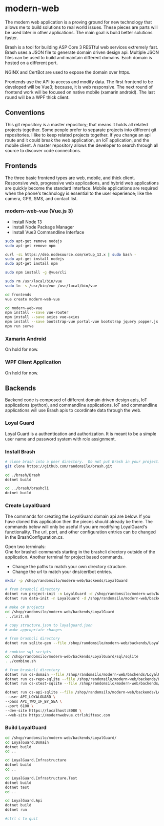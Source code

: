 # modern-web

The modern web application is a proving ground for new technology that allows me to build solutions to real world issues.
These pieces are parts will be used later in other applications.
The main goal is build better solutions faster.

Brash is a tool for building ASP Core 3 RESTful web services extremely fast.
Brash uses a JSON file to generate domain driven design api.
Multiple JSON files can be used to build and maintain different domains.
Each domain is hosted on a different port.

NGINX and CertBot are used to expose the domain over https.

Frontends use the API to access and modify data.
The first frontend to be developed will be Vue3; because, it is web responsive.
The next round of frontend work will be focused on native mobile (xamarin android).
The last round will be a WPF thick client.

## Conventions

This git repository is a master repository; that means it holds all related projects together.
Some people prefer to separate projects into different git repositories.
I like to keep related projects together.
If you change an api route and it could break the web application, an IoT application, and the mobile client.
A master repository allows the developer to search through all source to discover code connections.

## Frontends

The three basic frontend types are web, mobile, and thick client.
Responsive web, progressive web applications, and hybrid web applications are quickly become the standard interface.
Mobile applications are required when the phone's technology is essential to the user experience; like the camera, GPS, SMS, and contact list.

### modern-web-vue (Vue.js 3)

* Install Node 13
* Install Node Package Manager
* Install Vue3 Commandline Interface

```bash
sudo apt-get remove nodejs
sudo apt-get remove npm

curl -sL https://deb.nodesource.com/setup_13.x | sudo bash -
sudo apt-get install nodejs
sudo apt-get install npm

sudo npm install -g @vue/cli

sudo rm /usr/local/bin/vue
sudo ln -s /usr/bin/vue /usr/local/bin/vue
```

```bash
cd frontends
vue create modern-web-vue

cd modern-web-vue
npm install --save vue-router
npm install --save axios vue-axios
npm install --save bootstrap-vue portal-vue bootstrap jquery popper.js
npm run serve
```

### Xamarin Android

On hold for now.

### WPF Client Application

On hold for now.

## Backends

Backend code is composed of different domain driven design apis, IoT applications (python), and commandline applications.
IoT and commandline applications will use Brash apis to coordinate data through the web.

### Loyal Guard

Loyal Guard is a authentication and authorization.
It is meant to be a simple user name and password system with role assignment.

### Install Brash

```bash
# clone brash into a peer directory.  Do not put Brash in your project.
git clone https://github.com/randomsilo/brash.git

cd ./brash/Brash
dotnet build

cd ../brash/brashcli
dotnet build
```

### Create LoyalGuard

The commands for creating the LoyalGuard domain api are below.
If you have cloned this application then the pieces should already be there.
The commands below will only be useful if you are modifying LoyalGuard's functionality.
The url, port, and other configuration entries can be changed in the BrashConfiguration.cs.

Open two terminals:  
One for brashcli commands starting in the brashcli directory outside of the application.
Another terminal for project based commands.

* Change the paths to match your own directory structure.
* Change the url to match your dns/certbot entries.

```bash
mkdir -p /shop/randomsilo/modern-web/backends/LoyalGuard

# from brashcli directory
dotnet run project-init -n LoyalGuard -d /shop/randomsilo/modern-web/backends/LoyalGuard
dotnet run data-init -n LoyalGuard -d /shop/randomsilo/modern-web/backends/LoyalGuard

# make c# projects
cd /shop/randomsilo/modern-web/backends/LoyalGuard
. ./init.sh

# copy structure.json to loyalguard.json
# make appropriate changes 

# from brashcli directory
dotnet run sqlite-gen --file /shop/randomsilo/modern-web/backends/LoyalGuard/loyalguard.json

# combine sql scripts
cd /shop/randomsilo/modern-web/backends/LoyalGuard/sql/sqlite
. ./combine.sh

# from brashcli directory
dotnet run cs-domain --file /shop/randomsilo/modern-web/backends/LoyalGuard/loyalguard.json
dotnet run cs-repo-sqlite --file /shop/randomsilo/modern-web/backends/LoyalGuard/loyalguard.json
dotnet run cs-xtest-sqlite --file /shop/randomsilo/modern-web/backends/LoyalGuard/loyalguard.json

dotnet run cs-api-sqlite --file /shop/randomsilo/modern-web/backends/LoyalGuard/loyalguard.json \
--user API_LOYALGUARD \
--pass API_TWO_IF_BY_SEA \
--port 6100 \
--dev-site https://localhost:8080 \
--web-site https://modernwebvue.ctrlshiftesc.com

```

### Build LoyalGuard

```bash
cd /shop/randomsilo/modern-web/backends/LoyalGuard/
cd LoyalGuard.Domain
dotnet build
cd ..

cd LoyalGuard.Infrastructure
dotnet build
cd ..

cd LoyalGuard.Infrastructure.Test
dotnet build
dotnet test
cd ..

cd LoyalGuard.Api
dotnet build
dotnet run

#ctrl c to quit

```